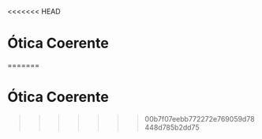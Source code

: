<<<<<<< HEAD
# Ótica Coerente

<!-- run:
pandoc NOTAS.md -o NOTAs.pdf --template=eisvogel.latex -->
=======
<!-- run:
pandoc NOTAS.md -o NOTAs.pdf --template=eisvogel.latex -->

# Ótica Coerente
>>>>>>> 00b7f07eebb772272e769059d78448d785b2dd75
